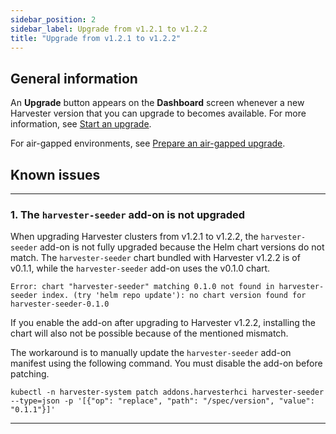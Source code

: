```yaml
---
sidebar_position: 2
sidebar_label: Upgrade from v1.2.1 to v1.2.2
title: "Upgrade from v1.2.1 to v1.2.2"
---
```


<head>
  <link rel="canonical" href="https://docs.harvesterhci.io/v1.3/upgrade/v1-2-1-to-v1-2-2"/>
</head>

## General information

An **Upgrade** button appears on the **Dashboard** screen whenever a new Harvester version that you can upgrade to becomes available. For more information, see [Start an upgrade](./automatic.md#start-an-upgrade).

For air-gapped environments, see [Prepare an air-gapped upgrade](./automatic.md#prepare-an-air-gapped-upgrade).

## Known issues

---

### 1. The `harvester-seeder` add-on is not upgraded

When upgrading Harvester clusters from v1.2.1 to v1.2.2, the `harvester-seeder` add-on is not fully upgraded because the Helm chart versions do not match. The `harvester-seeder` chart bundled with Harvester v1.2.2 is of v0.1.1, while the `harvester-seeder` add-on uses the v0.1.0 chart.

```
Error: chart "harvester-seeder" matching 0.1.0 not found in harvester-seeder index. (try 'helm repo update'): no chart version found for harvester-seeder-0.1.0
```

If you enable the add-on after upgrading to Harvester v1.2.2, installing the chart will also not be possible because of the mentioned mismatch.

The workaround is to manually update the `harvester-seeder` add-on manifest using the following command. You must disable the add-on before patching.

```
kubectl -n harvester-system patch addons.harvesterhci harvester-seeder --type=json -p '[{"op": "replace", "path": "/spec/version", "value": "0.1.1"}]'
```

---
